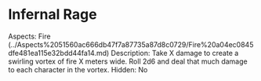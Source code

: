 # Infernal Rage

Aspects: Fire (../Aspects%2051560ac666db47f7a87735a87d8c0729/Fire%20a04ec0845dfe481ea115e32bdd44fa14.md)
Description: Take X damage to create a swirling vortex of fire X meters wide. Roll 2d6 and deal that much damage to each character in the vortex.
Hidden: No
